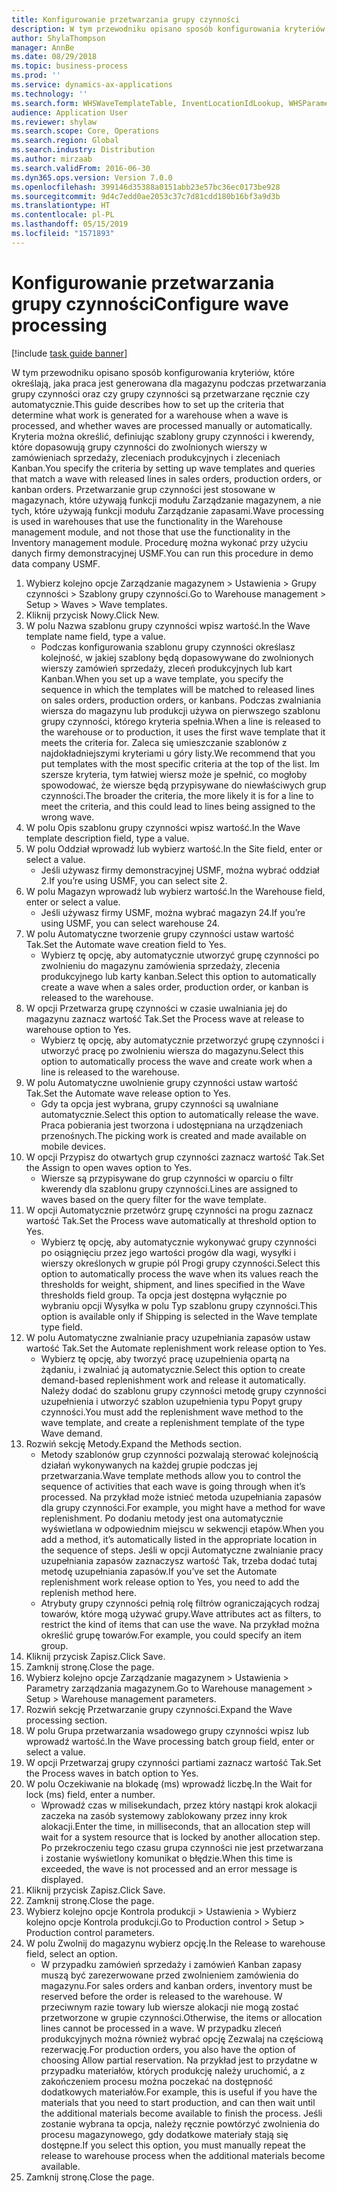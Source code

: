 ```yaml
---
title: Konfigurowanie przetwarzania grupy czynności
description: W tym przewodniku opisano sposób konfigurowania kryteriów, które określają, jaka praca jest generowana dla magazynu podczas przetwarzania grupy czynności oraz czy grupy czynności są przetwarzane ręcznie czy automatycznie.
author: ShylaThompson
manager: AnnBe
ms.date: 08/29/2018
ms.topic: business-process
ms.prod: ''
ms.service: dynamics-ax-applications
ms.technology: ''
ms.search.form: WHSWaveTemplateTable, InventLocationIdLookup, WHSParameters, ProdParameters
audience: Application User
ms.reviewer: shylaw
ms.search.scope: Core, Operations
ms.search.region: Global
ms.search.industry: Distribution
ms.author: mirzaab
ms.search.validFrom: 2016-06-30
ms.dyn365.ops.version: Version 7.0.0
ms.openlocfilehash: 399146d35388a0151abb23e57bc36ec0173be928
ms.sourcegitcommit: 9d4c7edd0ae2053c37c7d81cdd180b16bf3a9d3b
ms.translationtype: HT
ms.contentlocale: pl-PL
ms.lasthandoff: 05/15/2019
ms.locfileid: "1571893"
---
```

# <a name="configure-wave-processing"></a><span data-ttu-id="80092-103">Konfigurowanie przetwarzania grupy czynności</span><span class="sxs-lookup"><span data-stu-id="80092-103">Configure wave processing</span></span>

[!include [task guide banner](../../includes/task-guide-banner.md)]

<span data-ttu-id="80092-104">W tym przewodniku opisano sposób konfigurowania kryteriów, które określają, jaka praca jest generowana dla magazynu podczas przetwarzania grupy czynności oraz czy grupy czynności są przetwarzane ręcznie czy automatycznie.</span><span class="sxs-lookup"><span data-stu-id="80092-104">This guide describes how to set up the criteria that determine what work is generated for a warehouse when a wave is processed, and whether waves are processed manually or automatically.</span></span> <span data-ttu-id="80092-105">Kryteria można określić, definiując szablony grupy czynności i kwerendy, które dopasowują grupy czynności do zwolnionych wierszy w zamówieniach sprzedaży, zleceniach produkcyjnych i zleceniach Kanban.</span><span class="sxs-lookup"><span data-stu-id="80092-105">You specify the criteria by setting up wave templates and queries that match a wave with released lines in sales orders, production orders, or kanban orders.</span></span> <span data-ttu-id="80092-106">Przetwarzanie grup czynności jest stosowane w magazynach, które używają funkcji modułu Zarządzanie magazynem, a nie tych, które używają funkcji modułu Zarządzanie zapasami.</span><span class="sxs-lookup"><span data-stu-id="80092-106">Wave processing is used in warehouses that use the functionality in the Warehouse management module, and not those that use the functionality in the Inventory management module.</span></span> <span data-ttu-id="80092-107">Procedurę można wykonać przy użyciu danych firmy demonstracyjnej USMF.</span><span class="sxs-lookup"><span data-stu-id="80092-107">You can run this procedure in demo data company USMF.</span></span>

1. <span data-ttu-id="80092-108">Wybierz kolejno opcje Zarządzanie magazynem > Ustawienia > Grupy czynności > Szablony grupy czynności.</span><span class="sxs-lookup"><span data-stu-id="80092-108">Go to Warehouse management > Setup > Waves > Wave templates.</span></span>
2. <span data-ttu-id="80092-109">Kliknij przycisk Nowy.</span><span class="sxs-lookup"><span data-stu-id="80092-109">Click New.</span></span>
3. <span data-ttu-id="80092-110">W polu Nazwa szablonu grupy czynności wpisz wartość.</span><span class="sxs-lookup"><span data-stu-id="80092-110">In the Wave template name field, type a value.</span></span>
    * <span data-ttu-id="80092-111">Podczas konfigurowania szablonu grupy czynności określasz kolejność, w jakiej szablony będą dopasowywane do zwolnionych wierszy zamówień sprzedaży, zleceń produkcyjnych lub kart Kanban.</span><span class="sxs-lookup"><span data-stu-id="80092-111">When you set up a wave template, you specify the sequence in which the templates will be matched to released lines on sales orders, production orders, or kanbans.</span></span> <span data-ttu-id="80092-112">Podczas zwalniania wiersza do magazynu lub produkcji używa on pierwszego szablonu grupy czynności, którego kryteria spełnia.</span><span class="sxs-lookup"><span data-stu-id="80092-112">When a line is released to the warehouse or to production, it uses the first wave template that it meets the criteria for.</span></span> <span data-ttu-id="80092-113">Zaleca się umieszczanie szablonów z najdokładniejszymi kryteriami u góry listy.</span><span class="sxs-lookup"><span data-stu-id="80092-113">We recommend that you put templates with the most specific criteria at the top of the list.</span></span> <span data-ttu-id="80092-114">Im szersze kryteria, tym łatwiej wiersz może je spełnić, co mogłoby spowodować, że wiersze będą przypisywane do niewłaściwych grup czynności.</span><span class="sxs-lookup"><span data-stu-id="80092-114">The broader the criteria, the more likely it is for a line to meet the criteria, and this could lead to lines being assigned to the wrong wave.</span></span>  
4. <span data-ttu-id="80092-115">W polu Opis szablonu grupy czynności wpisz wartość.</span><span class="sxs-lookup"><span data-stu-id="80092-115">In the Wave template description field, type a value.</span></span>
5. <span data-ttu-id="80092-116">W polu Oddział wprowadź lub wybierz wartość.</span><span class="sxs-lookup"><span data-stu-id="80092-116">In the Site field, enter or select a value.</span></span>
    * <span data-ttu-id="80092-117">Jeśli używasz firmy demonstracyjnej USMF, można wybrać oddział 2.</span><span class="sxs-lookup"><span data-stu-id="80092-117">If you’re using USMF, you can select site 2.</span></span>  
6. <span data-ttu-id="80092-118">W polu Magazyn wprowadź lub wybierz wartość.</span><span class="sxs-lookup"><span data-stu-id="80092-118">In the Warehouse field, enter or select a value.</span></span>
    * <span data-ttu-id="80092-119">Jeśli używasz firmy USMF, można wybrać magazyn 24.</span><span class="sxs-lookup"><span data-stu-id="80092-119">If you’re using USMF, you can select warehouse 24.</span></span>  
7. <span data-ttu-id="80092-120">W polu Automatyczne tworzenie grupy czynności ustaw wartość Tak.</span><span class="sxs-lookup"><span data-stu-id="80092-120">Set the Automate wave creation field to Yes.</span></span>
    * <span data-ttu-id="80092-121">Wybierz tę opcję, aby automatycznie utworzyć grupę czynności po zwolnieniu do magazynu zamówienia sprzedaży, zlecenia produkcyjnego lub karty kanban.</span><span class="sxs-lookup"><span data-stu-id="80092-121">Select this option to automatically create a wave when a sales order, production order, or kanban is released to the warehouse.</span></span>  
8. <span data-ttu-id="80092-122">W opcji Przetwarza grupę czynności w czasie uwalniania jej do magazynu zaznacz wartość Tak.</span><span class="sxs-lookup"><span data-stu-id="80092-122">Set the Process wave at release to warehouse option to Yes.</span></span> 
    * <span data-ttu-id="80092-123">Wybierz tę opcję, aby automatycznie przetworzyć grupę czynności i utworzyć pracę po zwolnieniu wiersza do magazynu.</span><span class="sxs-lookup"><span data-stu-id="80092-123">Select this option to automatically process the wave and create work when a line is released to the warehouse.</span></span>  
9. <span data-ttu-id="80092-124">W polu Automatyczne uwolnienie grupy czynności ustaw wartość Tak.</span><span class="sxs-lookup"><span data-stu-id="80092-124">Set the Automate wave release option to Yes.</span></span> 
    * <span data-ttu-id="80092-125">Gdy ta opcja jest wybrana, grupy czynności są uwalniane automatycznie.</span><span class="sxs-lookup"><span data-stu-id="80092-125">Select this option to automatically release the wave.</span></span> <span data-ttu-id="80092-126">Praca pobierania jest tworzona i udostępniana na urządzeniach przenośnych.</span><span class="sxs-lookup"><span data-stu-id="80092-126">The picking work is created and made available on mobile devices.</span></span>  
10. <span data-ttu-id="80092-127">W opcji Przypisz do otwartych grup czynności zaznacz wartość Tak.</span><span class="sxs-lookup"><span data-stu-id="80092-127">Set the Assign to open waves option to Yes.</span></span> 
    * <span data-ttu-id="80092-128">Wiersze są przypisywane do grup czynności w oparciu o filtr kwerendy dla szablonu grupy czynności.</span><span class="sxs-lookup"><span data-stu-id="80092-128">Lines are assigned to waves based on the query filter for the wave template.</span></span>  
11. <span data-ttu-id="80092-129">W opcji Automatycznie przetwórz grupę czynności na progu zaznacz wartość Tak.</span><span class="sxs-lookup"><span data-stu-id="80092-129">Set the Process wave automatically at threshold option to Yes.</span></span> 
    * <span data-ttu-id="80092-130">Wybierz tę opcję, aby automatycznie wykonywać grupy czynności po osiągnięciu przez jego wartości progów dla wagi, wysyłki i wierszy określonych w grupie pól Progi grupy czynności.</span><span class="sxs-lookup"><span data-stu-id="80092-130">Select this option to automatically process the wave when its values reach the thresholds for weight, shipment, and lines specified in the Wave thresholds field group.</span></span> <span data-ttu-id="80092-131">Ta opcja jest dostępna wyłącznie po wybraniu opcji Wysyłka w polu Typ szablonu grupy czynności.</span><span class="sxs-lookup"><span data-stu-id="80092-131">This option is available only if Shipping is selected in the Wave template type field.</span></span>  
12. <span data-ttu-id="80092-132">W polu Automatyczne zwalnianie pracy uzupełniania zapasów ustaw wartość Tak.</span><span class="sxs-lookup"><span data-stu-id="80092-132">Set the Automate replenishment work release option to Yes.</span></span> 
    * <span data-ttu-id="80092-133">Wybierz tę opcję, aby tworzyć pracę uzupełnienia opartą na żądaniu, i zwalniać ją automatycznie.</span><span class="sxs-lookup"><span data-stu-id="80092-133">Select this option to create demand-based replenishment work and release it automatically.</span></span> <span data-ttu-id="80092-134">Należy dodać do szablonu grupy czynności metodę grupy czynności uzupełnienia i utworzyć szablon uzupełnienia typu Popyt grupy czynności.</span><span class="sxs-lookup"><span data-stu-id="80092-134">You must add the replenishment wave method to the wave template, and create a replenishment template of the type Wave demand.</span></span>  
13. <span data-ttu-id="80092-135">Rozwiń sekcję Metody.</span><span class="sxs-lookup"><span data-stu-id="80092-135">Expand the Methods section.</span></span>
    * <span data-ttu-id="80092-136">Metody szablonów grup czynności pozwalają sterować kolejnością działań wykonywanych na każdej grupie podczas jej przetwarzania.</span><span class="sxs-lookup"><span data-stu-id="80092-136">Wave template methods allow you to control the sequence of activities that each wave is going through when it’s processed.</span></span> <span data-ttu-id="80092-137">Na przykład może istnieć metoda uzupełniania zapasów dla grupy czynności.</span><span class="sxs-lookup"><span data-stu-id="80092-137">For example, you might have a method for wave replenishment.</span></span> <span data-ttu-id="80092-138">Po dodaniu metody jest ona automatycznie wyświetlana w odpowiednim miejscu w sekwencji etapów.</span><span class="sxs-lookup"><span data-stu-id="80092-138">When you add a method, it’s automatically listed in the appropriate location in the sequence of steps.</span></span> <span data-ttu-id="80092-139">Jeśli w opcji Automatyczne zwalnianie pracy uzupełniania zapasów zaznaczysz wartość Tak, trzeba dodać tutaj metodę uzupełniania zapasów.</span><span class="sxs-lookup"><span data-stu-id="80092-139">If you’ve set the Automate replenishment work release option to Yes, you need to add the replenish method here.</span></span>  
    * <span data-ttu-id="80092-140">Atrybuty grupy czynności pełnią rolę filtrów ograniczających rodzaj towarów, które mogą używać grupy.</span><span class="sxs-lookup"><span data-stu-id="80092-140">Wave attributes act as filters, to restrict the kind of items that can use the wave.</span></span> <span data-ttu-id="80092-141">Na przykład można określić grupę towarów.</span><span class="sxs-lookup"><span data-stu-id="80092-141">For example, you could specify an item group.</span></span>  
14. <span data-ttu-id="80092-142">Kliknij przycisk Zapisz.</span><span class="sxs-lookup"><span data-stu-id="80092-142">Click Save.</span></span>
15. <span data-ttu-id="80092-143">Zamknij stronę.</span><span class="sxs-lookup"><span data-stu-id="80092-143">Close the page.</span></span>
16. <span data-ttu-id="80092-144">Wybierz kolejno opcje Zarządzanie magazynem > Ustawienia > Parametry zarządzania magazynem.</span><span class="sxs-lookup"><span data-stu-id="80092-144">Go to Warehouse management > Setup > Warehouse management parameters.</span></span>
17. <span data-ttu-id="80092-145">Rozwiń sekcję Przetwarzanie grupy czynności.</span><span class="sxs-lookup"><span data-stu-id="80092-145">Expand the Wave processing section.</span></span>
18. <span data-ttu-id="80092-146">W polu Grupa przetwarzania wsadowego grupy czynności wpisz lub wprowadź wartość.</span><span class="sxs-lookup"><span data-stu-id="80092-146">In the Wave processing batch group field, enter or select a value.</span></span>
19. <span data-ttu-id="80092-147">W opcji Przetwarzaj grupy czynności partiami zaznacz wartość Tak.</span><span class="sxs-lookup"><span data-stu-id="80092-147">Set the Process waves in batch option to Yes.</span></span>
20. <span data-ttu-id="80092-148">W polu Oczekiwanie na blokadę (ms) wprowadź liczbę.</span><span class="sxs-lookup"><span data-stu-id="80092-148">In the Wait for lock (ms) field, enter a number.</span></span>
    * <span data-ttu-id="80092-149">Wprowadź czas w milisekundach, przez który nastąpi krok alokacji zaczeka na zasób systemowy zablokowany przez inny krok alokacji.</span><span class="sxs-lookup"><span data-stu-id="80092-149">Enter the time, in milliseconds, that an allocation step will wait for a system resource that is locked by another allocation step.</span></span> <span data-ttu-id="80092-150">Po przekroczeniu tego czasu grupa czynności nie jest przetwarzana i zostanie wyświetlony komunikat o błędzie.</span><span class="sxs-lookup"><span data-stu-id="80092-150">When this time is exceeded, the wave is not processed and an error message is displayed.</span></span>  
21. <span data-ttu-id="80092-151">Kliknij przycisk Zapisz.</span><span class="sxs-lookup"><span data-stu-id="80092-151">Click Save.</span></span>
22. <span data-ttu-id="80092-152">Zamknij stronę.</span><span class="sxs-lookup"><span data-stu-id="80092-152">Close the page.</span></span>
23. <span data-ttu-id="80092-153">Wybierz kolejno opcje Kontrola produkcji > Ustawienia > Wybierz kolejno opcje Kontrola produkcji.</span><span class="sxs-lookup"><span data-stu-id="80092-153">Go to Production control > Setup > Production control parameters.</span></span>
24. <span data-ttu-id="80092-154">W polu Zwolnij do magazynu wybierz opcję.</span><span class="sxs-lookup"><span data-stu-id="80092-154">In the Release to warehouse field, select an option.</span></span>
    * <span data-ttu-id="80092-155">W przypadku zamówień sprzedaży i zamówień Kanban zapasy muszą być zarezerwowane przed zwolnieniem zamówienia do magazynu.</span><span class="sxs-lookup"><span data-stu-id="80092-155">For sales orders and kanban orders, inventory must be reserved before the order is released to the warehouse.</span></span> <span data-ttu-id="80092-156">W przeciwnym razie towary lub wiersze alokacji nie mogą zostać przetworzone w grupie czynności.</span><span class="sxs-lookup"><span data-stu-id="80092-156">Otherwise, the items or allocation lines cannot be processed in a wave.</span></span> <span data-ttu-id="80092-157">W przypadku zleceń produkcyjnych można również wybrać opcję Zezwalaj na częściową rezerwację.</span><span class="sxs-lookup"><span data-stu-id="80092-157">For production orders, you also have the option of choosing Allow partial reservation.</span></span> <span data-ttu-id="80092-158">Na przykład jest to przydatne w przypadku materiałów, których produkcję należy uruchomić, a z zakończeniem procesu można poczekać na dostępność dodatkowych materiałów.</span><span class="sxs-lookup"><span data-stu-id="80092-158">For example, this is useful if you have the materials that you need to start production, and can then wait until the additional materials become available to finish the process.</span></span> <span data-ttu-id="80092-159">Jeśli zostanie wybrana ta opcja, należy ręcznie powtórzyć zwolnienia do procesu magazynowego, gdy dodatkowe materiały stają się dostępne.</span><span class="sxs-lookup"><span data-stu-id="80092-159">If you select this option, you must manually repeat the release to warehouse process when the additional materials become available.</span></span>  
25. <span data-ttu-id="80092-160">Zamknij stronę.</span><span class="sxs-lookup"><span data-stu-id="80092-160">Close the page.</span></span>

